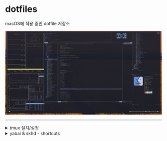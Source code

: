 # dotfiles
macOS에 적용 중인 dotfile 저장소

![screenshot](doc/screenshot.png)

------

<details>
<summary>tmux 설치/설정</summary>

### 설치
```shell
brew install tmux
```
### tmux true color 설정

~/.tmux.conf에 다음과 같이 설정
```
set -g default-terminal "tmux-256color"
set-option -sa terminal-features ",xterm-256color:RGB"
set-option -ga terminal-overrides ",eterm-256color:Tc"
```

.zshrc 에 다음과 같이 설정
```
alias tmux="tmux -2"
```

~/.config/kitty/kitty.conf에 다음과 같이 설정
```
term        xterm-256color
```

source ~/.zshrc
termnial을 다시 실행하고, nvim에서 :checkhealth를 수행했을 때, 아래와 같은 결과가 나와야 한다.
![sshot1](doc/sshot1.png)



------

### <span style="color:yellow">kitty terminal 실행 시, tmux 자동 실행</span>

~/.zshrc를 열고, 제일 마지막에 다음을 추가
```
[ -z "$TMUX" ] && command -v tmux &> /dev/null && tmux
```



------

### <span style="color:yellow">tmux에서 nvim 실행 시, insert mode에서 커서가 변경되지 않는 문제.</span>

.tmux.conf에 다음을 추가한다.
```
set-option -ga terminal-overrides '*:Ss=\E[%p1%d q:Se=\E[ q'
```
tmux shell에서 tmux kill-server를 실행 한 후, 다시 tmux를 실행하면 적용됨.



------

### <span style="color:yellow">tmux 사용법 간단 정리.</span>
- command prefix(ctrl-b)키를 누른 후에 다음 키를 누를 때는, command prefix를 누르고 있지 않아도 됨.
- 아래의 테이블에서 ctrl-b(command prefix)는 그냥 Prefix로 표현함
- pane은 tmux window의 분활된 화면(panel)을 의미

| 단축키                 | 설명                                                        |
| -----------------------| ----------------------------------------------------------- |
| Prefix  %              | pane를 세로로 추가                                          |
| Prefix  "              | pane을 가로로 추가                                          |
| Prefix  x              | 사용 중인 pane을 종료                                       |
| Prefix  {              | 현재 pane의 위치를 반 시계 방향으로 변경(swap)              |
| Prefix  }              | 현재 pane의 위치를 시계 방향으로 변경(swap)                 |
| Prefix  [space key]    | 가로로 분할돤 pane을 세로로 변경 혹은 그 반대 경우로 toggle |
| Prefix  ?              | tmux의 단축키 help, 종료는 q                                |
| Prefix  [방향키]       | 커서를 해당 방향의 panel로 이동 (change focus)              |
| Prefix  [cmd+방향키]   | pane의 크기를 해당 방향으로 늘리거나 줄임 (resize pane)     |
| Prefix  z              | pane zoom toggle                                            |
| Prefix  a              | pane zoom 상태에서 이전 pane으로 변경 (a 연타 가능)         |
| Prefix  s              | pane zoom 상태에서 다음 pane으로 변경 (s 연타 가능)         |



------

### <span style="color:yellow">tmux plugin manager TPM 설치 밑 catpppuccin theme 설치</span>

Tmux  Plugin Manager (TPM) 설치

```shell
git clone https://github.com/tmux-plugins/tpm ~/.tmux/plugins/tpm
```

git clone이 완료되면, ~/.tmux.conf를 열고, 파일 제일 하단에 아래의 내용을 추가한다.

```shell
# List of plugins

set -g @plugin 'tmux-plugins/tpm'
set -g @plugin 'tmux-plugins/tmux-sensible'


# Initialize TMUX plugin manager (keep this line at the very bottom of tmux.conf)
run '~/.tmux/plugins/tpm/tpm'
```

파일을 저장하고 shell로 나와서 아래의 명령을 수행

```shell
tmux source-file ~/.tmux.conf
```

다시, ~/.tmux.conf 파일을 열고, catppccin plugin을 설치한다.

```shell
# catppuccin plugin
set -g @plugin 'catppuccin/tmux'
set -g @catppuccin_flavour 'mocha' # or frappe, macchiato, mocha
set -g @catppuccin_window_left_separator "█"
set -g @catppuccin_window_right_separator "█ "
set -g @catppuccin_window_number_position "right"
set -g @catppuccin_window_middle_separator "  █"

set -g @catppuccin_window_default_fill "number"

set -g @catppuccin_window_current_fill "number"
set -g @catppuccin_window_current_text "#{pane_current_path}"

set -g @catppuccin_status_modules_right "application session date_time"
set -g @catppuccin_status_left_separator  ""
set -g @catppuccin_status_right_separator " "
set -g @catppuccin_status_right_separator_inverse "yes"
set -g @catppuccin_status_fill "all"
set -g @catppuccin_status_connect_separator "no"

# --------------------------------------------
set -g @plugin 'tmux-plugins/tpm'
set -g @plugin 'tmux-plugins/tmux-sensible'

```

점선 위의 내용만 추가하면 된다.  추가가 완료 되었으면.. 저장 후, 다시 tmux shell로 나온다.

```shell
Prefix + I
```

ctrl-b + I (대문자 i)를 눌러주면, 아래와 같은 화면이 나오면서  plugin을 설치하게 된다.

![tpm](doc/tmux_plugin_install.png)
</details>
<details>
<summary>yabai & skhd - shortcuts</summary>

| 단축키                         | 설명                                              |
| ------------------------------ | --------------------------------------------------|
| alt         + [방향키]         | 해당 방향의 window로 포커스 이동 (change focus)   |
| alt + shift + [방향키]         | 현재 window의 크기를 해당 방향으로 변경 (resize)  |
| alt + ctrl  + [방향키]         | 해당 방향의 window와 자리를 서로 바꿈 (swap)      |
| alt + cmd   + [방향키]         | 해당 방향으로 현재의 윈도우를 이동 시킴 (warp)    |
| alt + f                        | 현재 window를 **f**loating 모드로 toggle            |
| alt + z                        | 현재 window을 **z**oom-full 모드로 toggle           |
| alt + b                        | 전체 window들의 크기를  re**b**alancing             |
| alt + y                        | y축을 기준으로 180도 회전  (y-axis flip)          |
| alt + x                        | x축을 기준으로 180도 회전 (x-axis flip)           |
| alt + r                        | 시계방향으로 90도 회전(**r**ote)                    |
| alt + p                        | 이전(**p**revious) space로 window를 보냄            |
| alt + n                        | 다음(**n**ext)     space로 window를 보냄            |

</details>
